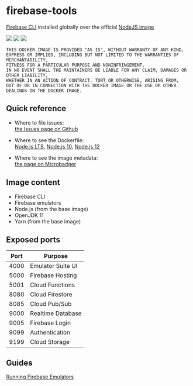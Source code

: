 # firebase-tools

[Firebase CLI](https://www.npmjs.com/package/firebase-tools) installed globally over the official [NodeJS image](https://hub.docker.com/_/node)

[url]: https://microbadger.com/images/andreysenov/firebase-tools

[![](https://images.microbadger.com/badges/version/andreysenov/firebase-tools.svg)][url]
[![](https://images.microbadger.com/badges/image/andreysenov/firebase-tools.svg)][url]
[![](https://images.microbadger.com/badges/commit/andreysenov/firebase-tools.svg)][url]

```
THIS DOCKER IMAGE IS PROVIDED "AS IS", WITHOUT WARRANTY OF ANY KIND,
EXPRESS OR IMPLIED, INCLUDING BUT NOT LIMITED TO THE WARRANTIES OF MERCHANTABILITY,
FITNESS FOR A PARTICULAR PURPOSE AND NONINFRINGEMENT.
IN NO EVENT SHALL THE MAINTAINERS BE LIABLE FOR ANY CLAIM, DAMAGES OR OTHER LIABILITY,
WHETHER IN AN ACTION OF CONTRACT, TORT OR OTHERWISE, ARISING FROM,
OUT OF OR IN CONNECTION WITH THE DOCKER IMAGE OR THE USE OR OTHER DEALINGS IN THE DOCKER IMAGE.
```

## Quick reference

* Where to file issues:<br>
[the Issues page on Github](https://github.com/AndreySenov/firebase-tools-docker/issues)

* Where to see the Dockerfile:<br>
[Node.js LTS](https://github.com/AndreySenov/firebase-tools-docker/blob/master/Dockerfile), [Node.js 10](https://github.com/AndreySenov/firebase-tools-docker/blob/master/Dockerfile.node10), [Node.js 12](https://github.com/AndreySenov/firebase-tools-docker/blob/master/Dockerfile.node12)

* Where to see the image metadata:<br>
[the page on Microbadger][url]

## Image content

* Firebase CLI
* Firebase emulators
* Node.js (from the base image)
* OpenJDK 11
* Yarn (from the base image)

## Exposed ports

| Port | Purpose           |
| ---- | ----------------- |
| 4000 | Emulator Suite UI |
| 5000 | Firebase Hosting  |
| 5001 | Cloud Functions   |
| 8080 | Cloud Firestore   |
| 8085 | Cloud Pub/Sub     |
| 9000 | Realtime Database |
| 9005 | Firebase Login    |
| 9099 | Authentication    |
| 9199 | Cloud Storage     |

## Guides

[Running Firebase Emulators](https://github.com/AndreySenov/firebase-tools-docker/blob/master/doc/guide/running_firebase_emulators.md)
